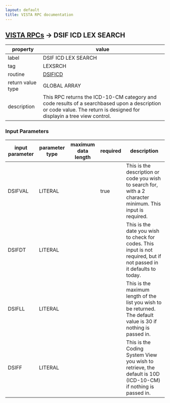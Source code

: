 ```yaml
---
layout: default
title: VISTA RPC documentation
---
```




## [VISTA RPCs](TableOfContent.md) &#8594; DSIF ICD LEX SEARCH 

 property | value 
--- | --- 
 label | DSIF ICD LEX SEARCH
 tag | LEXSRCH
 routine | [DSIFICD](http://code.osehra.org/dox/Routine_DSIFICD_source.html)
 return value type | GLOBAL ARRAY
 description | This RPC returns the ICD-10-CM category and code results of a searchbased upon a description or code value. The return is designed for displayin a tree view control.

### Input Parameters

| input parameter | parameter type | maximum data length | required | description | 
| --- | --- | --- | --- | --- | 
| DSIFVAL | LITERAL |  | true | This is the description or code you wish to search for, with a 2 character minimum. This input is required. | 
| DSIFDT | LITERAL |  |  | This is the date you wish to check for codes. This input is not required, but if not passed in it defaults to today. | 
| DSIFLL | LITERAL |  |  | This is the maximum length of the list you wish to be returned. The default value is 30 if nothing is passed in. | 
| DSIFF | LITERAL |  |  | This is the Coding System View you wish to retrieve, the default is 10D (ICD-10-CM) if nothing is passed in. | 